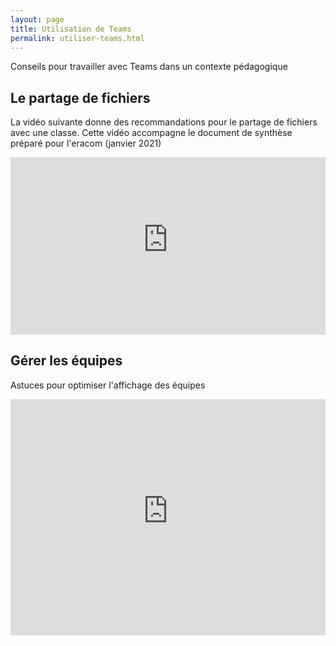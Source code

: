 ```yaml
---
layout: page
title: Utilisation de Teams
permalink: utiliser-teams.html
---
```


Conseils pour travailler avec Teams dans un contexte pédagogique

## Le partage de fichiers

La vidéo suivante donne des recommandations pour le partage de fichiers avec une classe. Cette vidéo accompagne le document de synthèse préparé pour l'eracom (janvier 2021)

<iframe width="100%" style="aspect-ratio:16/9" src="https://www.youtube-nocookie.com/embed/CHz-817BKFc" title="YouTube video player" frameborder="0" allow="accelerometer; autoplay; clipboard-write; encrypted-media; gyroscope; picture-in-picture" allowfullscreen></iframe>

## Gérer les équipes

Astuces pour optimiser l'affichage des équipes

<iframe width="100%" style="aspect-ratio:4/3" src="https://www.youtube-nocookie.com/embed/9wp1mrlhvFY" title="YouTube video player" frameborder="0" allow="accelerometer; autoplay; clipboard-write; encrypted-media; gyroscope; picture-in-picture" allowfullscreen></iframe>